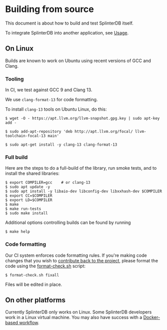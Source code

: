 # Building from source
This document is about how to build and test SplinterDB itself.

To integrate SplinterDB into another application, see [Usage](usage.md).

## On Linux
Builds are known to work on Ubuntu using recent versions of GCC and Clang.

### Tooling
In CI, we test against GCC 9 and Clang 13.

We use `clang-format-13` for code formatting.

To install `clang-13` tools on Ubuntu Linux, do this:

```shell
$ wget -O - https://apt.llvm.org/llvm-snapshot.gpg.key | sudo apt-key add -

$ sudo add-apt-repository 'deb http://apt.llvm.org/focal/ llvm-toolchain-focal-13 main'

$ sudo apt-get install -y clang-13 clang-format-13
```

### Full build
Here are the steps to do a full-build of the library, run smoke tests, and to install the shared libraries:

```shell
$ export COMPILER=gcc    # or clang-13
$ sudo apt update -y
$ sudo apt install -y libaio-dev libconfig-dev libxxhash-dev $COMPILER
$ export CC=$COMPILER
$ export LD=$COMPILER
$ make
$ make run-tests
$ sudo make install
```

Additional options controlling builds can be found by running
```shell
$ make help
```

### Code formatting
Our CI system enforces code formatting rules.  If you're making code changes
that you wish to [contribute back to the project](CONTRIBUTING.md), please
format the code using the [format-check.sh](https://github.com/vmware/splinterdb/blob/main/format-check.sh) script:

```shell
$ format-check.sh fixall
```
Files will be edited in place.

## On other platforms
Currently SplinterDB only works on Linux.  Some SplinterDB developers work in a Linux virtual machine.  You may also have success with a [Docker-based workflow](docker.md).
